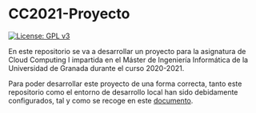 # CC2021-Proyecto

[![License: GPL v3](https://img.shields.io/badge/License-GPLv3-blue.svg)](https://www.gnu.org/licenses/gpl-3.0)

En este repositorio se va a desarrollar un proyecto para la asignatura de Cloud Computing I impartida en el Máster de Ingeniería Informática de la Universidad de Granada durante el curso 2020-2021.

Para poder desarrollar este proyecto de una forma correcta, tanto este repositorio como el entorno de desarrollo local han sido debidamente configurados, tal y como se recoge en este [documento](https://github.com/AngelValera/CC2021-Proyecto/blob/main/Doc/Configuracion_Inicial.md).
